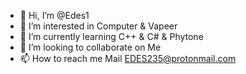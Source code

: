 - 👋 Hi, I’m @Edes1
- 👀 I’m interested in Computer & Vapeer
- 🌱 I’m currently learning C++ & C# & Phytone
- 💞️ I’m looking to collaborate on Me 
- 📫 How to reach me  Mail EDES235@protonmail.com

<!---
Edes1/Edes1 is a ✨ special ✨ repository because its `README.md` (this file) appears on your GitHub profile.
You can click the Preview link to take a look at your changes.
--->
